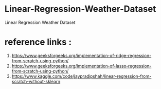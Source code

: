 # Linear-Regression-Weather-Dataset
Linear Regression Weather Dataset

# reference links : 
1. https://www.geeksforgeeks.org/implementation-of-ridge-regression-from-scratch-using-python/
2. https://www.geeksforgeeks.org/implementation-of-lasso-regression-from-scratch-using-python/
3. https://www.kaggle.com/code/jaypradipshah/linear-regression-from-scratch-without-sklearn
